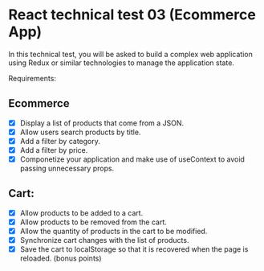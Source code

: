 # React technical test 03 (Ecommerce App)

In this technical test, you will be asked to build a complex web application using Redux or similar technologies to manage the application state.

Requirements:

## Ecommerce

- [x] Display a list of products that come from a JSON.
- [x] Allow users search products by title.
- [x] Add a filter by category.
- [x] Add a filter by price.
- [x] Componetize your application and make use of useContext to avoid passing unnecessary props.

## Cart:

- [x] Allow products to be added to a cart.
- [x] Allow products to be removed from the cart.
- [x] Allow the quantity of products in the cart to be modified.
- [x] Synchronize cart changes with the list of products.
- [x] Save the cart to localStorage so that it is recovered when the page is reloaded. (bonus points)